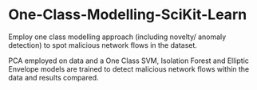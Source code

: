 # One-Class-Modelling-SciKit-Learn
 Employ one class modelling approach (including novelty/ anomaly  detection) to spot malicious network flows in the dataset.

PCA employed on data and a One Class SVM, Isolation Forest and Elliptic Envelope models are trained to detect malicious network flows within the data and results compared. 

